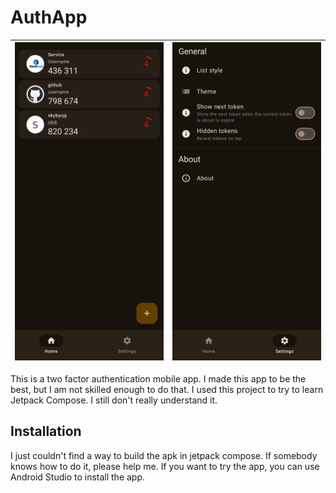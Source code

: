 # AuthApp
![Screenshot 1](https://github.com/simonadamgyula/2FA-mobile-app/blob/1e9e0df6ad1fb7dbf4ca41dba50a9c1d64d38d2c/screenshots/Screenshot_2024-08-22-10-44-57-840_me.sim05.twofactorauth-edit.jpg) | ![Screenshot 2](https://github.com/simonadamgyula/2FA-mobile-app/blob/1e9e0df6ad1fb7dbf4ca41dba50a9c1d64d38d2c/screenshots/Screenshot_2024-08-22-10-45-16-591_me.sim05.twofactorauth-edit.jpg)
:--------------------:|:----------------------:

This is a two factor authentication mobile app. I made this app to be the best, but I am not skilled enough to do that.
I used this project to try to learn Jetpack Compose. I still don't really understand it.

## Installation

I just couldn't find a way to build the apk in jetpack compose. If somebody knows how to do it, please help me.
If you want to try the app, you can use Android Studio to install the app.
